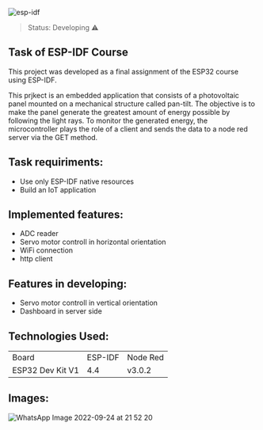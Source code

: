 ![esp-idf](https://user-images.githubusercontent.com/64144293/192128611-fe724d08-c0ee-4f8b-aeb2-7bc9b5b9d7d9.png)

> Status: Developing ⚠️

## Task of ESP-IDF Course

This project was developed as a final assignment of the ESP32 course using ESP-IDF.

This prjkect is an embedded application that consists of a photovoltaic panel mounted on a mechanical structure called pan-tilt. The objective is to make the panel generate the greatest amount of energy possible by following the light rays. To monitor the generated energy, the microcontroller plays the role of a client and sends the data to a node red server via the GET method.

## Task requiriments:
* Use only ESP-IDF native resources
* Build an IoT application

## Implemented features:
+ ADC reader
+ Servo motor controll in horizontal orientation
+ WiFi connection
+ http client

## Features in developing:
+ Servo motor controll in vertical orientation
+ Dashboard in server side

## Technologies Used:
<table>
  <tr>
    <td>Board</td>
    <td>ESP-IDF</td>
    <td>Node Red</td>
  </tr>
  <tr>
    <td>ESP32 Dev Kit V1</td>
    <td>4.4</td>
    <td>v3.0.2</td>
  </tr>
</table>

## Images:
![WhatsApp Image 2022-09-24 at 21 52 20](https://user-images.githubusercontent.com/64144293/192128364-746fcd93-4866-44dc-ba7f-72d460f71a95.jpeg)

